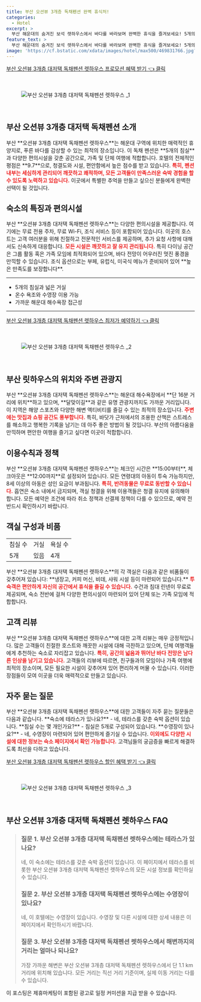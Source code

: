 ```yaml
---
title: 부산 오션뷰 3개층 독채펜션 완벽 휴식처!
categories:
  - Hotel
excerpt: >
  부산 해운대의 숨겨진 보석 렛하우스에서 바다를 바라보며 완벽한 휴식을 즐겨보세요! 5개의 침실과 넉넉한 공간 친절한 서비스로 모든 연령대의 가족과 친구들이 함께 즐길 수 있는 최적의 장소입니다. 예약은 필수!
feature_text: >
  부산 해운대의 숨겨진 보석 렛하우스에서 바다를 바라보며 완벽한 휴식을 즐겨보세요! 5개의 침실과 넉넉한 공간 친절한 서비스로 모든 연령대의 가족과 친구들이 함께 즐길 수 있는 최적의 장소입니다. 예약은 필수!
image: 'https://cf.bstatic.com/xdata/images/hotel/max500/469831766.jpg?k=db765f44275df41b5a38e3c85e504713cf4e42015a0f6d1306614008fc0981c3&o=&hp=1'
---
```


<p><a class="modoo-button" href="https://tinyurl.com/27sk7dl4" rel="nofollow noopener">부산 오션뷰 3개층 대저택 독채펜션 렛하우스  프로모션 혜택 받기 👈 클릭</a></p><br/>
<figure class="image"><img alt="부산 오션뷰 3개층 대저택 독채펜션 렛하우스 _1" src="https://cf.bstatic.com/xdata/images/hotel/max1024x768/470318068.jpg?k=9afa7f8bfa866371bb4c9b74dcab54965d84d0207823ddf5a7d05f3221903f5f&amp;o=&amp;hp=1"/></figure><br/>

<h2 id="부산-오션뷰-3개층-대저택-독채펜션-소개">부산 오션뷰 3개층 대저택 독채펜션 소개</h2>
<p>부산 **오션뷰 3개층 대저택 독채펜션 렛하우스**는 해운대 구역에 위치한 매력적인 휴양지로, 푸른 바다를 감상할 수 있는 최적의 장소입니다. 이 독채 펜션은 **5개의 침실**과 다양한 편의시설을 갖춘 공간으로, 가족 및 단체 여행에 적합합니다. 호텔의 전체적인 평점은 **9.7**으로, 청결도와 시설, 편안함에서 높은 점수를 받고 있습니다. <b><span style="color: #ee2323;">특히, 펜션 내부는 세심하게 관리되어 깨끗하고 쾌적하며, 모든 고객들이 만족스러운 숙박 경험을 할 수 있도록 노력하고 있습니다.</span></b> 이곳에서 특별한 추억을 만들고 싶으신 분들에게 완벽한 선택이 될 것입니다.</p>
<h2 id="숙소의-특징과-편의시설">숙소의 특징과 편의시설</h2>
<p>부산 **오션뷰 3개층 대저택 독채펜션 렛하우스**는 다양한 편의시설을 제공합니다. 여기에는 무료 전용 주차, 무료 Wi-Fi, 조식 서비스 등이 포함되어 있습니다. 이곳의 호스트는 고객 여러분을 위해 친절하고 전문적인 서비스를 제공하며, 추가 요청 사항에 대해서도 신속하게 대응합니다. <b><span style="color: #ee2323;">모든 시설은 깨끗하고 잘 유지 관리됩니다.</span></b> 특히 다이닝 공간은 그룹 활동 혹은 가족 모임에 최적화되어 있으며, 바다 전망이 어우러진 멋진 풍경을 만끽할 수 있습니다. 조식 옵션으로는 부페, 유럽식, 미국식 메뉴가 준비되어 있어 **높은 만족도를 보장합니다**.</p>
<hr/>
<ul>
<li>5개의 침실과 넓은 거실</li>
<li>온수 욕조와 수영장 이용 가능</li>
<li>가까운 해운대 해수욕장 접근성</li>
</ul>
<hr/>
<p><a class="modoo-button" href="https://tinyurl.com/27sk7dl4" rel="nofollow noopener">부산 오션뷰 3개층 대저택 독채펜션 렛하우스  최저가 예약하기 👈 클릭</a></p><br/>
<figure class="image"><img alt="부산 오션뷰 3개층 대저택 독채펜션 렛하우스 _2" src="https://cf.bstatic.com/xdata/images/hotel/max500/469831766.jpg?k=db765f44275df41b5a38e3c85e504713cf4e42015a0f6d1306614008fc0981c3&amp;o=&amp;hp=1"/></figure><br/>
<h2 id="부산-릿하우스의-위치와-주변관광지">부산 릿하우스의 위치와 주변 관광지</h2>
<p>부산 **오션뷰 3개층 대저택 독채펜션 렛하우스**는 해운대 해수욕장에서 **단 16분 거리에 위치**하고 있으며, **달맞이길**과 같은 유명 관광지까지도 가까운 거리입니다. 이 지역은 해양 스포츠와 다양한 해변 액티비티를 즐길 수 있는 최적의 장소입니다. <b><span style="color: #ee2323;">주변에는 맛집과 쇼핑 공간도 풍부합니다.</span></b> 특히, 바닷가 근처에서의 조용한 산책은 스트레스를 해소하고 행복한 기록을 남기는 데 아주 좋은 방법이 될 것입니다. 부산의 아름다움을 만끽하며 편안한 여행을 즐기고 싶다면 이곳이 적합합니다.</p>
<h2 id="이용수칙과-정책">이용수칙과 정책</h2>
<p>부산 **오션뷰 3개층 대저택 독채펜션 렛하우스**는 체크인 시간은 **15:00부터**, 체크아웃은 **12:00까지**로 설정되어 있습니다. 모든 연령대의 아동이 투숙 가능하지만, 8세 이상의 아동은 성인 요금이 부과됩니다. <b><span style="color: #ee2323;">특히, 반려동물은 무료로 동반할 수 있습니다.</span></b> 흡연은 숙소 내에서 금지되며, 객실 청결을 위해 이용객들은 청결 유지에 유의해야 합니다. 모든 예약은 조건에 따라 취소 정책과 선결제 정책이 다를 수 있으므로, 예약 전 반드시 확인하시기 바랍니다.</p>
<h2 id="객실구성과-비품">객실 구성과 비품</h2>
<table>
<tr>
<td>침실 수</td>
<td>거실</td>
<td>욕실 수</td>
</tr>
<tr>
<td>5개</td>
<td>있음</td>
<td>4개</td>
</tr>
</table>
<p>부산 **오션뷰 3개층 대저택 독채펜션 렛하우스**의 각 객실은 다음과 같은 비품들이 갖추어져 있습니다: **냉장고, 커피 머신, 비데, 샤워 시설 등이 마련되어 있습니다.** <b><span style="color: #ee2323;">투숙객은 편안하게 자신의 공간에서 휴식을 즐길 수 있습니다.</span></b> 수건과 침대 린넨이 무료로 제공되며, 숙소 전반에 걸쳐 다양한 편의시설이 마련되어 있어 단체 또는 가족 모임에 적합합니다.</p>
<h2 id="고객리뷰">고객 리뷰</h2>
<p>부산 **오션뷰 3개층 대저택 독채펜션 렛하우스**에 대한 고객 리뷰는 매우 긍정적입니다. 많은 고객들이 친절한 호스트와 깨끗한 시설에 대해 극찬하고 있으며, 단체 여행객들에게 추천하는 숙소로 자리잡고 있습니다. <b><span style="color: #ee2323;">특히, 공간의 넓음과 뛰어난 바다 전망은 남다른 인상을 남기고 있습니다.</span></b> 고객들의 리뷰에 따르면, 친구들과의 모임이나 가족 여행에 최적의 장소이며, 모든 필요한 시설이 갖추어져 있어 편리하게 머물 수 있습니다. 이러한 장점들이 모여 이곳을 더욱 매력적으로 만들고 있습니다.</p>
<h2 id="자주-묻는-질문">자주 묻는 질문</h2>
<p>부산 **오션뷰 3개층 대저택 독채펜션 렛하우스**에 대한 고객들이 자주 묻는 질문들은 다음과 같습니다. **숙소에 테라스가 있나요?** - 네, 테라스를 갖춘 숙박 옵션이 있습니다. **침실 수는 몇 개인가요?** - 침실은 5개로 구성되어 있습니다. **수영장이 있나요?** - 네, 수영장이 마련되어 있어 편안하게 즐기실 수 있습니다. <b><span style="color: #ee2323;">이외에도 다양한 시설에 대한 정보는 숙소 페이지에서 확인 가능합니다.</span></b> 고객님들의 궁금증을 빠르게 해결하도록 최선을 다하고 있습니다.</p>

<p><a class="modoo-button" href="https://tinyurl.com/27sk7dl4" rel="nofollow noopener">부산 오션뷰 3개층 대저택 독채펜션 렛하우스  할인 혜택 받기 👈 클릭</a></p><br>

<figure class="image"><img src="https://cf.bstatic.com/xdata/images/hotel/max500/516664316.jpg?k=fb7282c837d2d446567fcac311229098096f681409a7e2ef570fcde7d08f2a9b&o=&hp=1" alt="부산 오션뷰 3개층 대저택 독채펜션 렛하우스 _3"></figure><br>
<h2 id="부산 오션뷰 3개층 대저택 독채펜션 렛하우스 _FAQ">부산 오션뷰 3개층 대저택 독채펜션 렛하우스  FAQ</h2>
<div itemscope="" itemtype="https://schema.org/FAQPage"> 
<blockquote> 
<div itemscope="" itemprop="mainEntity" itemtype="https://schema.org/Question"> 
<h3 id="질문_1" itemprop="name">질문 1. 부산 오션뷰 3개층 대저택 독채펜션 렛하우스에는 테라스가 있나요?</h3> 
<div itemscope="" itemprop="acceptedAnswer" itemtype="https://schema.org/Answer"> 
<span itemprop="text"> 
<p>네, 이 숙소에는 테라스를 갖춘 숙박 옵션이 있습니다. 이 페이지에서 테라스를 비롯한 부산 오션뷰 3개층 대저택 독채펜션 렛하우스의 모든 시설 정보를 확인하실 수 있습니다.</p> 
</span> 
</div> 
</div> 

<div itemscope="" itemprop="mainEntity" itemtype="https://schema.org/Question"> 
<h3 id="질문_2" itemprop="name">질문 2. 부산 오션뷰 3개층 대저택 독채펜션 렛하우스에는 수영장이 있나요?</h3> 
<div itemscope="" itemprop="acceptedAnswer" itemtype="https://schema.org/Answer"> 
<span itemprop="text"> 
<p>네, 이 호텔에는 수영장이 있습니다. 수영장 및 다른 시설에 대한 상세 내용은 이 페이지에서 확인하시기 바랍니다.</p> 
</span> 
</div> 
</div> 

<div itemscope="" itemprop="mainEntity" itemtype="https://schema.org/Question"> 
<h3 id="질문_3" itemprop="name">질문 3. 부산 오션뷰 3개층 대저택 독채펜션 렛하우스에서 해변까지의 거리는 얼마나 되나요?</h3> 
<div itemscope="" itemprop="acceptedAnswer" itemtype="https://schema.org/Answer"> 
<span itemprop="text"> 
<p>가장 가까운 해변은 부산 오션뷰 3개층 대저택 독채펜션 렛하우스에서 단 1.1 km 거리에 위치해 있습니다. 모든 거리는 직선 거리 기준이며, 실제 이동 거리는 다를 수 있습니다.</p> 
</span> 
</div> 
</div> 
</blockquote> 
</div><p>이 포스팅은 제휴마케팅이 포함된 광고로 일정 커미션을 지급 받을 수 있습니다.</p>

